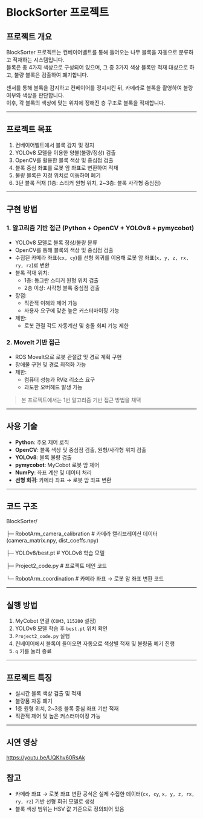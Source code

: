 # BlockSorter 프로젝트

## 프로젝트 개요
BlockSorter 프로젝트는 컨베이어벨트를 통해 들어오는 나무 블록을 자동으로 분류하고 적재하는 시스템입니다.  
블록은 총 4가지 색상으로 구성되어 있으며, 그 중 3가지 색상 블록만 적재 대상으로 하고, 불량 블록은 검출하여 폐기합니다.  

센서를 통해 블록을 감지하고 컨베이어를 정지시킨 뒤, 카메라로 블록을 촬영하여 불량 여부와 색상을 판단합니다.  
이후, 각 블록의 색상에 맞는 위치에 정해진 층 구조로 블록을 적재합니다.  

---

## 프로젝트 목표
1. 컨베이어벨트에서 블록 감지 및 정지
2. YOLOv8 모델을 이용한 양불(불량/정상) 검출
3. OpenCV를 활용한 블록 색상 및 중심점 검출
4. 블록 중심 좌표를 로봇 암 좌표로 변환하여 적재
5. 불량 블록은 지정 위치로 이동하여 폐기
6. 3단 블록 적재 (1층: 스티커 원형 위치, 2~3층: 블록 사각형 중심점)

---

## 구현 방법

### 1. 알고리즘 기반 접근 (Python + OpenCV + YOLOv8 + pymycobot)
- YOLOv8 모델로 블록 정상/불량 분류
- OpenCV를 통해 블록의 색상 및 중심점 검출
- 수집된 카메라 좌표(`cx, cy`)를 선형 회귀를 이용해 로봇 암 좌표(`x, y, z, rx, ry, rz`)로 변환
- 블록 적재 위치:
  - 1층: 동그란 스티커 원형 위치 검출
  - 2층 이상: 사각형 블록 중심점 검출
- 장점:
  - 직관적 이해와 제어 가능
  - 사용자 요구에 맞춘 높은 커스터마이징 가능
- 제한:
  - 로봇 관절 각도 자동계산 및 충돌 회피 기능 제한

### 2. MoveIt 기반 접근
- ROS MoveIt으로 로봇 관절값 및 경로 계획 구현
- 장애물 구현 및 경로 최적화 가능
- 제한:
  - 컴퓨터 성능과 RViz 리소스 요구
  - 과도한 오버헤드 발생 가능

> 본 프로젝트에서는 1번 알고리즘 기반 접근 방법을 채택

---

## 사용 기술
- **Python**: 주요 제어 로직
- **OpenCV**: 블록 색상 및 중심점 검출, 원형/사각형 위치 검출
- **YOLOv8**: 블록 불량 검출
- **pymycobot**: MyCobot 로봇 암 제어
- **NumPy**: 좌표 계산 및 데이터 처리
- **선형 회귀**: 카메라 좌표 → 로봇 암 좌표 변환

---
## 코드 구조
BlockSorter/

  ├─ RobotArm_camera_calibration # 카메라 캘리브레이션 데이터 (camera_matrix.npy, dist_coeffs.npy)

  ├─ YOLOv8/best.pt # YOLOv8 학습 모델

  ├─ Project2_code.py # 프로젝트 메인 코드

  └─ RobotArm_coordination # 카메라 좌표 → 로봇 암 좌표 변환 코드

---

## 실행 방법
1. MyCobot 연결 (`COM3`, `115200` 설정)
2. YOLOv8 모델 학습 후 `best.pt` 위치 확인
3. `Project2_code.py` 실행
4. 컨베이어에서 블록이 들어오면 자동으로 색상별 적재 및 불량품 폐기 진행
5. `q` 키를 눌러 종료

---

## 프로젝트 특징
- 실시간 블록 색상 검출 및 적재
- 불량품 자동 폐기
- 1층 원형 위치, 2~3층 블록 중심 좌표 기반 적재
- 직관적 제어 및 높은 커스터마이징 가능

---
## 시연 영상
https://youtu.be/UQKhv60RsAk

## 참고
- 카메라 좌표 → 로봇 좌표 변환 공식은 실제 수집한 데이터(`cx, cy`, `x, y, z, rx, ry, rz`) 기반 선형 회귀 모델로 생성
- 블록 색상 범위는 HSV 값 기준으로 정의되어 있음
